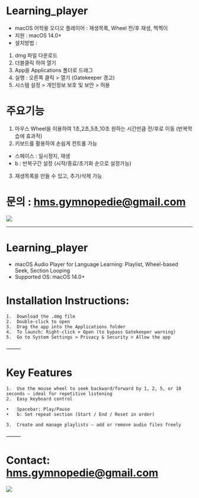 # Learning_player
- macOS 어학용 오디오 플레이어 : 재생목록, Wheel 전/후 재생, 찍찍이
- 지원 : macOS 14.0+
- 설치방법 :
1. dmg 파일 다운로드
2. 더블클릭 하여 열기
3. App을 Applications 폴더로 드래그
4. 실행 : 오른쪽 클릭 > 열기 (Gatekeeper 경고)
5. 시스템 설정 > 개인정보 보호 및 보안 > 허용

 
# 주요기능
1) 마우스 Wheel을 이용하여 1초,2초,5초,10초 원하는 시간만큼 전/후로 이동 (반복학습에 효과적)
2) 키보드를 활용하여 손쉽게 컨트롤 가능 
 - 스페이스 : 일시정지, 재생
 - b : 반복구간 설정 (시작/종료/초기화 순으로 설정가능)
3) 재생목록을 만들 수 있고, 추가/삭제 가능


# 문의 : hms.gymnopedie@gmail.com


<a href="https://www.buymeacoffee.com/hms.gymnopedie"><img src="https://img.buymeacoffee.com/button-api/?text=커피 한 잔은 큰 힘이 됩니다.&emoji=&slug=hms.gymnopedie&button_colour=BD5FFF&font_colour=ffffff&font_family=Cookie&outline_colour=000000&coffee_colour=FFDD00" /></a>

---
# Learning_player
- macOS Audio Player for Language Learning: Playlist, Wheel-based Seek, Section Looping
-	Supported OS: macOS 14.0+

# Installation Instructions:
	1.	Download the .dmg file
	2.	Double-click to open
	3.	Drag the app into the Applications folder
	4.	To launch: Right-click > Open (to bypass Gatekeeper warning)
	5.	Go to System Settings > Privacy & Security > Allow the app

⸻

# Key Features
	1.	Use the mouse wheel to seek backward/forward by 1, 2, 5, or 10 seconds — ideal for repetitive listening
	2.	Easy keyboard control

	•	Spacebar: Play/Pause
	•	b: Set repeat section (Start / End / Reset in order)

	3.	Create and manage playlists — add or remove audio files freely

⸻

# Contact: hms.gymnopedie@gmail.com

<a href="https://www.buymeacoffee.com/hms.gymnopedie"><img src="https://img.buymeacoffee.com/button-api/?text=Buy me a coffee&emoji=&slug=hms.gymnopedie&button_colour=FFDD00&font_colour=000000&font_family=Cookie&outline_colour=000000&coffee_colour=ffffff" /></a>
